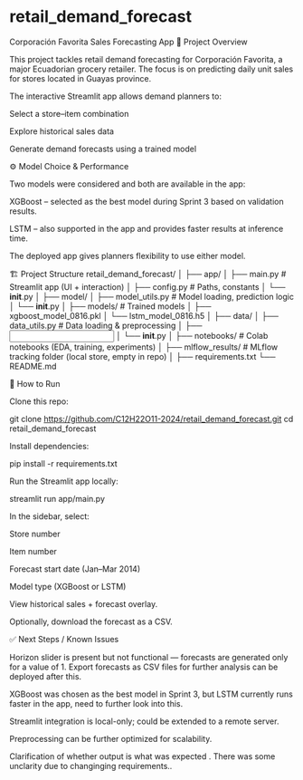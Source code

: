 # retail_demand_forecast
Corporación Favorita Sales Forecasting App
📌 Project Overview

This project tackles retail demand forecasting for Corporación Favorita, a major Ecuadorian grocery retailer. The focus is on predicting daily unit sales for stores located in Guayas province.

The interactive Streamlit app allows demand planners to:

Select a store–item combination

Explore historical sales data

Generate demand forecasts using a trained model



⚙️ Model Choice & Performance

Two models were considered and both are available in the app:

XGBoost – selected as the best model during Sprint 3 based on validation results.

LSTM – also supported in the app and provides faster results at inference time.

The deployed app gives planners flexibility to use either model.

🏗️ Project Structure
retail_demand_forecast/
│
├── app/
│   ├── main.py          # Streamlit app (UI + interaction)
│   ├── config.py        # Paths, constants
│   └── __init__.py
│
├── model/
│   ├── model_utils.py   # Model loading, prediction logic
│   └── __init__.py
│
├── models/              # Trained models
│   ├── xgboost_model_0816.pkl
│   └── lstm_model_0816.h5
│
├── data/
│   ├── data_utils.py    # Data loading & preprocessing
│   ├── <input files exported from Colab>
│   └── __init__.py
│
├── notebooks/           # Colab notebooks (EDA, training, experiments)
│
├── mlflow_results/      # MLflow tracking folder (local store, empty in repo)
│
├── requirements.txt
└── README.md

🚀 How to Run

Clone this repo:

git clone https://github.com/C12H22O11-2024/retail_demand_forecast.git
cd retail_demand_forecast


Install dependencies:

pip install -r requirements.txt


Run the Streamlit app locally:

streamlit run app/main.py


In the sidebar, select:

Store number

Item number

Forecast start date (Jan–Mar 2014)

Model type (XGBoost or LSTM)

View historical sales + forecast overlay.

Optionally, download the forecast as a CSV.

✅ Next Steps / Known Issues

Horizon slider is present but not functional — forecasts are generated only for a value of 1. Export forecasts as CSV files for further analysis can be deployed after this.

XGBoost was chosen as the best model in Sprint 3, but LSTM currently runs faster in the app, need to further look into this.

Streamlit integration is local-only; could be extended to a remote server.

Preprocessing can be further optimized for scalability.

Clarification of whether output is what was expected . There was some unclarity due to changinging requirements..